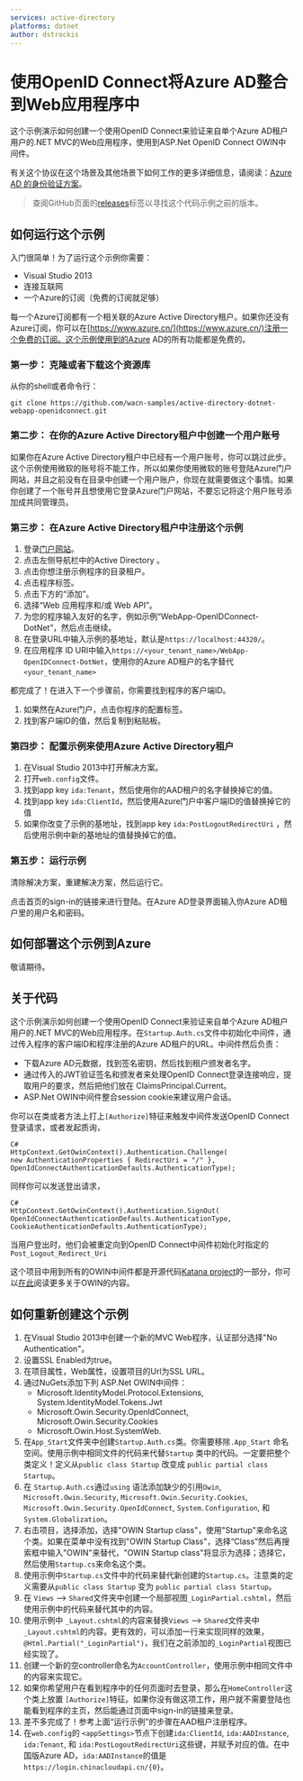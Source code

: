 ```yaml
---
services: active-directory
platforms: dotnet
author: dstrockis
---
```



# 使用OpenID Connect将Azure AD整合到Web应用程序中

这个示例演示如何创建一个使用OpenID Connect来验证来自单个Azure AD租户用户的.NET MVC的Web应用程序，使用到ASP.Net OpenID Connect OWIN中间件。

有关这个协议在这个场景及其他场景下如何工作的更多详细信息，请阅读：[Azure AD 的身份验证方案](https://www.azure.cn/documentation/articles/active-directory-authentication-scenarios/)。

> 查阅GitHub页面的[releases](../../releases)标签以寻找这个代码示例之前的版本。

## 如何运行这个示例

入门很简单！为了运行这个示例你需要：

- Visual Studio 2013
- 连接互联网
- 一个Azure的订阅（免费的订阅就足够）

每一个Azure订阅都有一个相关联的Azure Active Directory租户。如果你还没有Azure订阅，你可以在[https://www.azure.cn/](https://www.azure.cn/)注册一个免费的订阅。这个示例使用到的Azure AD的所有功能都是免费的。

### 第一步： 克隆或者下载这个资源库

从你的shell或者命令行：

	git clone https://github.com/wacn-samples/active-directory-dotnet-webapp-openidconnect.git

### 第二步： 在你的Azure Active Directory租户中创建一个用户账号

如果你在Azure Active Directory租户中已经有一个用户账号，你可以跳过此步。这个示例使用微软的账号将不能工作，所以如果你使用微软的账号登陆Azure门户网站，并且之前没有在目录中创建一个用户账户，你现在就需要做这个事情。如果你创建了一个账号并且想使用它登录Azure门户网站，不要忘记将这个用户账号添加成共同管理员。

### 第三步： 在Azure Active Directory租户中注册这个示例

1. 登录[门户网站](https://manage.windowsazure.cn)。
2. 点击左侧导航栏中的Active Directory 。
3. 点击你想注册示例程序的目录租户。
4. 点击程序标签。
5. 点击下方的“添加”。
6. 选择“Web 应用程序和/或 Web API”。
7. 为您的程序输入友好的名字，例如示例“WebApp-OpenIDConnect-DotNet”，然后点击继续。
8. 在登录URL中输入示例的基地址，默认是`https://localhost:44320/`。
9. 在应用程序 ID URI中输入`https://<your_tenant_name>/WebApp-OpenIDConnect-DotNet`，使用你的Azure AD租户的名字替代`<your_tenant_name>`

都完成了！在进入下一个步骤前，你需要找到程序的客户端ID。

1. 如果然在Azure门户，点击你程序的配置标签。
2. 找到客户端ID的值，然后复制到粘贴板。

### 第四步： 配置示例来使用Azure Active Directory租户

1. 在Visual Studio 2013中打开解决方案。
2. 打开`web.config`文件。
3. 找到app key `ida:Tenant`，然后使用你的AAD租户的名字替换掉它的值。
4. 找到app key `ida:ClientId`，然后使用Azure门户中客户端ID的值替换掉它的值
5. 如果你改变了示例的基地址，找到app key `ida:PostLogoutRedirectUri` ，然后使用示例中新的基地址的值替换掉它的值。

### 第五步： 运行示例

清除解决方案，重建解决方案，然后运行它。

点击首页的sign-in的链接来进行登陆。在Azure AD登录界面输入你Azure AD租户里的用户名和密码。

## 如何部署这个示例到Azure

敬请期待。

## 关于代码

这个示例演示如何创建一个使用OpenID Connect来验证来自单个Azure AD租户用户的.NET MVC的Web应用程序。在`Startup.Auth.cs`文件中初始化中间件，通过传入程序的客户端ID和程序注册的Azure AD租户的URL。中间件然后负责：

- 下载Azure AD元数据，找到签名密钥，然后找到租户颁发者名字。
- 通过传入的JWT验证签名和颁发者来处理OpenID Connect登录连接响应，提取用户的要求，然后把他们放在
 ClaimsPrincipal.Current。
- ASP.Net OWIN中间件整合session cookie来建议用户会话。

你可以在类或者方法上打上`[Authorize]`特征来触发中间件发送OpenID Connect登录请求，或者发起质询，

	C#
	HttpContext.GetOwinContext().Authentication.Challenge(
	new AuthenticationProperties { RedirectUri = "/" },
	OpenIdConnectAuthenticationDefaults.AuthenticationType);

同样你可以发送登出请求，

	C#
	HttpContext.GetOwinContext().Authentication.SignOut(
	OpenIdConnectAuthenticationDefaults.AuthenticationType,
	CookieAuthenticationDefaults.AuthenticationType);

当用户登出时，他们会被重定向到OpenID Connect中间件初始化时指定的`Post_Logout_Redirect_Uri`

这个项目中用到所有的OWIN中间件都是开源代码[Katana project](http://katanaproject.codeplex.com)的一部分，你可以[在此](http://owin.org)阅读更多关于OWIN的内容。

## 如何重新创建这个示例

1. 在Visual Studio 2013中创建一个新的MVC Web程序，认证部分选择"No Authentication"。
2. 设置SSL Enabled为true。
3. 在项目属性，Web属性，设置项目的Url为SSL URL。
4. 通过NuGets添加下列 ASP.Net OWIN中间件：
	- Microsoft.IdentityModel.Protocol.Extensions, System.IdentityModel.Tokens.Jwt 
	- Microsoft.Owin.Security.OpenIdConnect, Microsoft.Owin.Security.Cookies 
	- Microsoft.Owin.Host.SystemWeb.
5. 在`App_Start`文件夹中创建`Startup.Auth.cs`类。你需要移除`.App_Start` 命名空间。使用示例中相同文件的代码来代替`Startup` 类中的代码。一定要把整个类定义！定义从`public class Startup` 改变成 `public partial class Startup`。
6. 在 `Startup.Auth.cs`通过`using` 语法添加缺少的引用`Owin`, `Microsoft.Owin.Security`, `Microsoft.Owin.Security.Cookies`, `Microsoft.Owin.Security.OpenIdConnect`, `System.Configuration`, 和 `System.Globalization`。
7. 右击项目，选择添加，选择"OWIN Startup class"，使用"Startup"来命名这个类。如果在菜单中没有找到"OWIN Startup Class"，选择“Class”然后再搜索框中输入"OWIN"来替代，"OWIN Startup class"将显示为选择；选择它，然后使用`Startup.cs`来命名这个类。
8. 使用示例中`Startup.cs`文件中的代码来替代新创建的`Startup.cs`。注意类的定义需要从`public class Startup` 变为 `public partial class Startup`。
9. 在 `Views` --> `Shared`文件夹中创建一个局部视图`_LoginPartial.cshtml`，然后使用示例中的代码来替代其中的内容。
10. 使用示例中 `_Layout.cshtml`的内容来替换`Views` --> `Shared`文件夹中 `_Layout.cshtml`的内容。更有效的，可以添加一行来实现同样的效果，`@Html.Partial("_LoginPartial")`，我们在之前添加的`_LoginPartial`视图已经实现了。
11. 创建一个新的空controller命名为`AccountController`，使用示例中相同文件中的内容来实现它。
12. 如果你希望用户在看到程序中的任何页面时去登录，那么在`HomeController`这个类上放置 `[Authorize]`特征。如果你没有做这项工作，用户就不需要登陆也能看到程序的主页，然后能通过页面中sign-in的链接来登录。
13. 差不多完成了！参考上面“运行示例”的步骤在AAD租户注册程序。
14. 在`web.config`的 `<appSettings>`节点下创建`ida:ClientId`, `ida:AADInstance`, `ida:Tenant`, 和 `ida:PostLogoutRedirectUri`这些键，并赋予对应的值。在中国版Azure AD，`ida:AADInstance`的值是`https://login.chinacloudapi.cn/{0}`。



